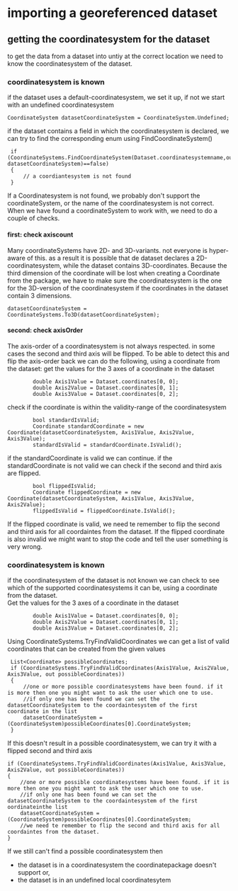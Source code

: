 # importing a georeferenced dataset

## getting the coordinatesystem for the dataset
to get the data from a dataset into untiy at the correct location we need to know the coordinatesystem of the dataset.
### coordinatesystem is known
if the dataset uses a default-coordinatesystem, we set it up, if not we start with an undefined coordinatesystem

```
CoordinateSystem datasetCoordinateSystem = CoordinateSystem.Undefined;
```
if the dataset contains a field in which the coordinatesystem is declared, we can try to find the corresponding enum using FindCoordinateSystem()
```
 if (CoordinateSystems.FindCoordinateSystem(Dataset.coordinatesystemname,out datasetCoordinateSystem)==false)
 {
     // a coordiantesystem is not found
 }
```
If a Coordinatesystem is not found, we probably don't support the coordinateSystem, or the name of the coordinatesystem is not correct.
When we have found a coordinateSystem to work with, we need to do a couple of checks.

#### first: check axiscount  
Many coordinateSystems have 2D- and 3D-variants. not everyone is hyper-aware of this. as a result it is possible that de dataset declares a 2D-coordinatesystem,
while the dataset contains 3D-coordinates. 
Because the third dimension of the coordinate will be lost when creating a Coordinate from the package, we have to make sure the coordinatesystem is the one for the 3D-version of the coordinatesystem if the coordinates in the dataset contain 3 dimensions.
```
datasetCoordinateSystem = CoordinateSystems.To3D(datasetCoordinateSystem);
```
#### second: check axisOrder
The axis-order of a coordinatesystem is not always respected. in some cases the second and third axis will be flipped.
To be able to detect this and flip the axis-order back we can do the following, using a coordinate from the dataset:
get the values for the 3 axes of a coordinate in the dataset
```
        double Axis1Value = Dataset.coordinates[0, 0];
        double Axis2Value = Dataset.coordinates[0, 1];
        double Axis3Value = Dataset.coordinates[0, 2];
```
check if the coordinate is within the validity-range of the coordinatesystem
```
        bool standardIsValid;
        Coordinate standardCoordinate = new Coordinate(datasetCoordinateSystem, Axis1Value, Axis2Value, Axis3Value);
        standardIsValid = standardCoordinate.IsValid();
```
if the standardCoordinate is valid we can continue.
if the standardCoordinate is not valid we can check if the second and third axis are flipped.
```
        bool flippedIsValid;
        Coordinate flippedCoordinate = new Coordinate(datasetCoordinateSystem, Axis1Value, Axis3Value, Axis2Value);
        flippedIsValid = flippedCoordinate.IsValid();
```
If the flipped coordinate is valid, we need te remember to flip the second and third axis for all coordaintes from the dataset.
If the flipped coordinate is also invalid we might want to stop the code and tell the user something is very wrong.
### coordinatesystem is known
if the coordinatesystem of the dataset is not known we can check to see which of the supported coordinatesystems it can be, using a coordinate from the dataset.  
Get the values for the 3 axes of a coordinate in the dataset
```
        double Axis1Value = Dataset.coordinates[0, 0];
        double Axis2Value = Dataset.coordinates[0, 1];
        double Axis3Value = Dataset.coordinates[0, 2];
```
Using CoordinateSystems.TryFindValidCoordinates we can get a list of valid coordinates that can be created from the given values
```
 List<Coordinate> possibleCoordinates;
 if (CoordinateSystems.TryFindValidCoordinates(Axis1Value, Axis2Value, Axis3Value, out possibleCoordinates))
 {
     //one or more possible coordinatesystems have been found. if it is more then one you might want to ask the user which one to use.
     //if only one has been found we can set the datasetCoordinateSystem to the coordaintesystem of the first coordinate in the list
     datasetCoordinateSystem = (CoordinateSystem)possibleCoordinates[0].CoordinateSystem;
 }
```
If this doesn't result in a possible coordinatesystem, we can try it with a flipped second and third axis
```
if (CoordinateSystems.TryFindValidCoordinates(Axis1Value, Axis3Value, Axis2Value, out possibleCoordinates))
{
    //one or more possible coordinatesystems have been found. if it is more then one you might want to ask the user which one to use.
    //if only one has been found we can set the datasetCoordinateSystem to the coordaintesystem of the first oordinateinthe list
    datasetCoordinateSystem = (CoordinateSystem)possibleCoordinates[0].CoordinateSystem;
    //we need te remember to flip the second and third axis for all coordaintes from the dataset.
}
```
If we still can't find a possible coordinatesystem then
- the dataset is in a coordinatesystem the coordinatepackage doesn't support or,
- the dataset is in an undefined local coordinatesytem
